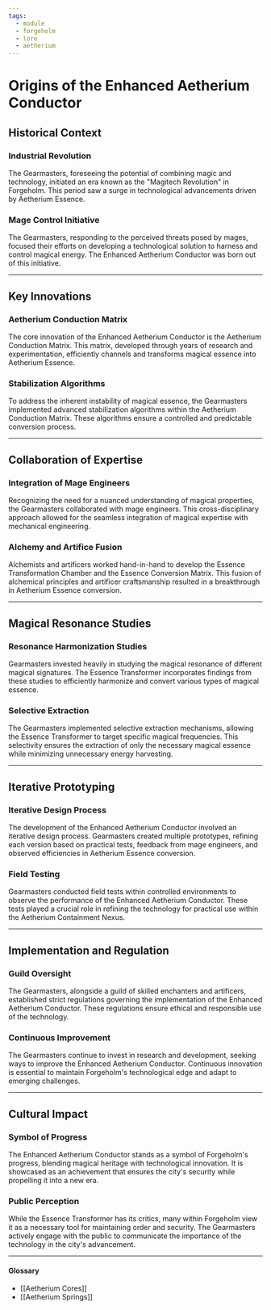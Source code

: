 ```yaml
---
tags:
  - module
  - forgeholm
  - lore
  - aetherium
---
```

# Origins of the Enhanced Aetherium Conductor
## Historical Context
### Industrial Revolution
The Gearmasters, foreseeing the potential of combining magic and technology, initiated an era known as the "Magitech Revolution" in Forgeholm. This period saw a surge in technological advancements driven by Aetherium Essence.
### Mage Control Initiative
The Gearmasters, responding to the perceived threats posed by mages, focused their efforts on developing a technological solution to harness and control magical energy. The Enhanced Aetherium Conductor was born out of this initiative.

---
## Key Innovations
### Aetherium Conduction Matrix
The core innovation of the Enhanced Aetherium Conductor is the Aetherium Conduction Matrix. This matrix, developed through years of research and experimentation, efficiently channels and transforms magical essence into Aetherium Essence.
### Stabilization Algorithms
To address the inherent instability of magical essence, the Gearmasters implemented advanced stabilization algorithms within the Aetherium Conduction Matrix. These algorithms ensure a controlled and predictable conversion process.

---
## Collaboration of Expertise
### Integration of Mage Engineers
Recognizing the need for a nuanced understanding of magical properties, the Gearmasters collaborated with mage engineers. This cross-disciplinary approach allowed for the seamless integration of magical expertise with mechanical engineering.
### Alchemy and Artifice Fusion
Alchemists and artificers worked hand-in-hand to develop the Essence Transformation Chamber and the Essence Conversion Matrix. This fusion of alchemical principles and artificer craftsmanship resulted in a breakthrough in Aetherium Essence conversion.

---
## Magical Resonance Studies
### Resonance Harmonization Studies
Gearmasters invested heavily in studying the magical resonance of different magical signatures. The Essence Transformer incorporates findings from these studies to efficiently harmonize and convert various types of magical essence.
### Selective Extraction
The Gearmasters implemented selective extraction mechanisms, allowing the Essence Transformer to target specific magical frequencies. This selectivity ensures the extraction of only the necessary magical essence while minimizing unnecessary energy harvesting.

---
## Iterative Prototyping
### Iterative Design Process 
The development of the Enhanced Aetherium Conductor involved an iterative design process. Gearmasters created multiple prototypes, refining each version based on practical tests, feedback from mage engineers, and observed efficiencies in Aetherium Essence conversion.
### Field Testing
Gearmasters conducted field tests within controlled environments to observe the performance of the Enhanced Aetherium Conductor. These tests played a crucial role in refining the technology for practical use within the Aetherium Containment Nexus.

---
## Implementation and Regulation
### Guild Oversight
The Gearmasters, alongside a guild of skilled enchanters and artificers, established strict regulations governing the implementation of the Enhanced Aetherium Conductor. These regulations ensure ethical and responsible use of the technology.
### Continuous Improvement
The Gearmasters continue to invest in research and development, seeking ways to improve the Enhanced Aetherium Conductor. Continuous innovation is essential to maintain Forgeholm's technological edge and adapt to emerging challenges.

---
## Cultural Impact
### Symbol of Progress
The Enhanced Aetherium Conductor stands as a symbol of Forgeholm's progress, blending magical heritage with technological innovation. It is showcased as an achievement that ensures the city's security while propelling it into a new era.
### Public Perception
While the Essence Transformer has its critics, many within Forgeholm view it as a necessary tool for maintaining order and security. The Gearmasters actively engage with the public to communicate the importance of the technology in the city's advancement.

---
#### Glossary
- [[Aetherium Cores]]
- [[Aetherium Springs]]